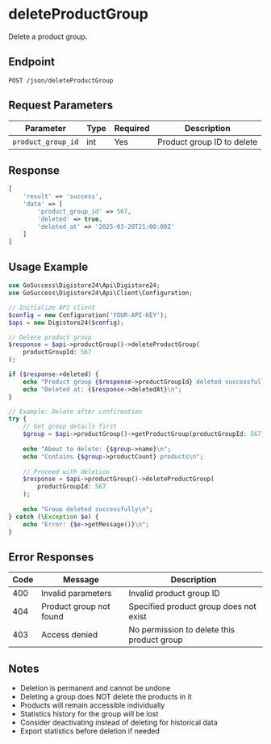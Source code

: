 # deleteProductGroup

Delete a product group.

## Endpoint

```
POST /json/deleteProductGroup
```

## Request Parameters

| Parameter | Type | Required | Description |
|-----------|------|----------|-------------|
| `product_group_id` | int | Yes | Product group ID to delete |

## Response

```php
[
    'result' => 'success',
    'data' => [
        'product_group_id' => 567,
        'deleted' => true,
        'deleted_at' => '2025-03-20T21:00:00Z'
    ]
]
```

## Usage Example

```php
use GoSuccess\Digistore24\Api\Digistore24;
use GoSuccess\Digistore24\Api\Client\Configuration;

// Initialize API client
$config = new Configuration('YOUR-API-KEY');
$api = new Digistore24($config);

// Delete product group
$response = $api->productGroup()->deleteProductGroup(
    productGroupId: 567
);

if ($response->deleted) {
    echo "Product group {$response->productGroupId} deleted successfully\n";
    echo "Deleted at: {$response->deletedAt}\n";
}

// Example: Delete after confirmation
try {
    // Get group details first
    $group = $api->productGroup()->getProductGroup(productGroupId: 567);
    
    echo "About to delete: {$group->name}\n";
    echo "Contains {$group->productCount} products\n";
    
    // Proceed with deletion
    $response = $api->productGroup()->deleteProductGroup(
        productGroupId: 567
    );
    
    echo "Group deleted successfully\n";
} catch (\Exception $e) {
    echo "Error: {$e->getMessage()}\n";
}
```

## Error Responses

| Code | Message | Description |
|------|---------|-------------|
| 400 | Invalid parameters | Invalid product group ID |
| 404 | Product group not found | Specified product group does not exist |
| 403 | Access denied | No permission to delete this product group |

## Notes

- Deletion is permanent and cannot be undone
- Deleting a group does NOT delete the products in it
- Products will remain accessible individually
- Statistics history for the group will be lost
- Consider deactivating instead of deleting for historical data
- Export statistics before deletion if needed

